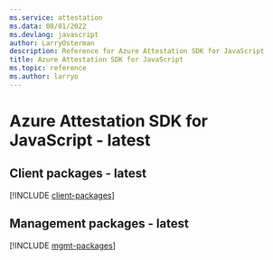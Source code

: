 ```yaml
---
ms.service: attestation
ms.data: 08/01/2022
ms.devlang: javascript
author: LarryOsterman
description: Reference for Azure Attestation SDK for JavaScript
title: Azure Attestation SDK for JavaScript
ms.topic: reference
ms.author: larryo
---
```

# Azure Attestation SDK for JavaScript - latest

## Client packages - latest
[!INCLUDE [client-packages](attestation-client-index.md)]
## Management packages - latest
[!INCLUDE [mgmt-packages](attestation-mgmt-index.md)]